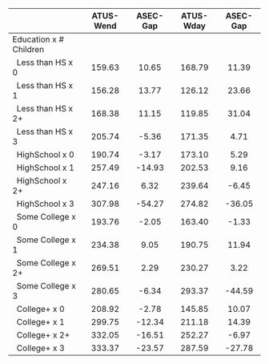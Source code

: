 
|                      |    ATUS-Wend |     ASEC-Gap |    ATUS-Wday |     ASEC-Gap |
| -------------------- | :----------: | :----------: | :----------: | :----------: |
| Education x # Children |              |              |              |              |
| &nbsp;&nbsp;Less than HS x 0 |       159.63 |        10.65 |       168.79 |        11.39 |
| &nbsp;&nbsp;Less than HS x 1 |       156.28 |        13.77 |       126.12 |        23.66 |
| &nbsp;&nbsp;Less than HS x 2+ |       168.38 |        11.15 |       119.85 |        31.04 |
| &nbsp;&nbsp;Less than HS x 3 |       205.74 |        -5.36 |       171.35 |         4.71 |
| &nbsp;&nbsp;HighSchool x 0 |       190.74 |        -3.17 |       173.10 |         5.29 |
| &nbsp;&nbsp;HighSchool x 1 |       257.49 |       -14.93 |       202.53 |         9.16 |
| &nbsp;&nbsp;HighSchool x 2+ |       247.16 |         6.32 |       239.64 |        -6.45 |
| &nbsp;&nbsp;HighSchool x 3 |       307.98 |       -54.27 |       274.82 |       -36.05 |
| &nbsp;&nbsp;Some College x 0 |       193.76 |        -2.05 |       163.40 |        -1.33 |
| &nbsp;&nbsp;Some College x 1 |       234.38 |         9.05 |       190.75 |        11.94 |
| &nbsp;&nbsp;Some College x 2+ |       269.51 |         2.29 |       230.27 |         3.22 |
| &nbsp;&nbsp;Some College x 3 |       280.65 |        -6.34 |       293.37 |       -44.59 |
| &nbsp;&nbsp;College+ x 0 |       208.92 |        -2.78 |       145.85 |        10.07 |
| &nbsp;&nbsp;College+ x 1 |       299.75 |       -12.34 |       211.18 |        14.39 |
| &nbsp;&nbsp;College+ x 2+ |       332.05 |       -16.51 |       252.27 |        -6.97 |
| &nbsp;&nbsp;College+ x 3 |       333.37 |       -23.57 |       287.59 |       -27.78 |

